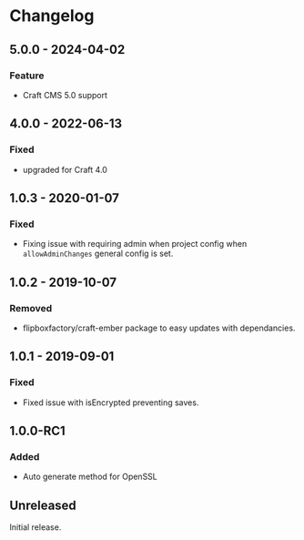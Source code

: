 Changelog
=========

## 5.0.0 - 2024-04-02

### Feature
- Craft CMS 5.0 support

## 4.0.0 - 2022-06-13
### Fixed
- upgraded for Craft 4.0

## 1.0.3 - 2020-01-07
### Fixed
- Fixing issue with requiring admin when project config when `allowAdminChanges` general config is set.

## 1.0.2 - 2019-10-07
### Removed
- flipboxfactory/craft-ember package to easy updates with dependancies.

## 1.0.1 - 2019-09-01
### Fixed
- Fixed issue with isEncrypted preventing saves.

## 1.0.0-RC1
### Added
- Auto generate method for OpenSSL

## Unreleased
Initial release.
